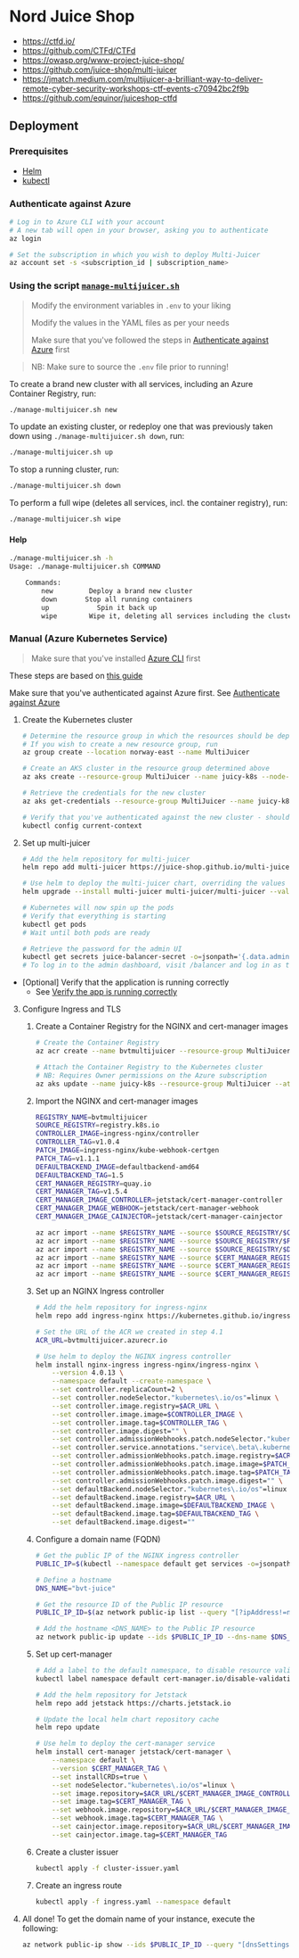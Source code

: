 # Nord Juice Shop

- https://ctfd.io/
- https://github.com/CTFd/CTFd
- https://owasp.org/www-project-juice-shop/
- https://github.com/juice-shop/multi-juicer
- https://jmatch.medium.com/multijuicer-a-brilliant-way-to-deliver-remote-cyber-security-workshops-ctf-events-c70942bc2f9b
- https://github.com/equinor/juiceshop-ctfd

## Deployment
### Prerequisites
- [Helm](https://helm.sh/docs/intro/install/)
- [kubectl](https://kubernetes.io/docs/tasks/tools/#kubectl)

### Authenticate against Azure
```bash
# Log in to Azure CLI with your account
# A new tab will open in your browser, asking you to authenticate
az login

# Set the subscription in which you wish to deploy Multi-Juicer
az account set -s <subscription_id | subscription_name>
```

### Using the script [`manage-multijuicer.sh`](./manage-multijuicer.sh)
> Modify the environment variables in `.env` to your liking
>
> Modify the values in the YAML files as per your needs
>
> Make sure that you've followed the steps in [Authenticate against Azure](#authenticate-against-azure) first

> NB: Make sure to source the `.env` file prior to running!

To create a brand new cluster with all services, including an Azure Container Registry, run:
```bash
./manage-multijuicer.sh new
```

To update an existing cluster, or redeploy one that was previously taken down using `./manage-multijuicer.sh down`, run:
```bash
./manage-multijuicer.sh up
```

To stop a running cluster, run:
```bash
./manage-multijuicer.sh down
```

To perform a full wipe (deletes all services, incl. the container registry), run:
```bash
./manage-multijuicer.sh wipe
```

#### Help
```bash
./manage-multijuicer.sh -h
Usage: ./manage-multijuicer.sh COMMAND

    Commands:
        new         Deploy a brand new cluster
        down       Stop all running containers
        up            Spin it back up
        wipe        Wipe it, deleting all services including the cluster

```

### Manual (Azure Kubernetes Service)
> Make sure that you've installed [Azure CLI](https://learn.microsoft.com/en-us/dotnet/azure/install-azure-cli) first

These steps are based on [this guide](https://github.com/juice-shop/multi-juicer/blob/main/guides/azure/azure.md)

Make sure that you've authenticated against Azure first. See [Authenticate against Azure](#authenticate-against-azure)

1. Create the Kubernetes cluster
    ```bash
    # Determine the resource group in which the resources should be deployed.
    # If you wish to create a new resource group, run
    az group create --location norway-east --name MultiJuicer

    # Create an AKS cluster in the resource group determined above
    az aks create --resource-group MultiJuicer --name juicy-k8s --node-count 2

    # Retrieve the credentials for the new cluster
    az aks get-credentials --resource-group MultiJuicer --name juicy-k8s

    # Verify that you've authenticated against the new cluster - should display 'juicy-k8s'
    kubectl config current-context
    ```

2. Set up multi-juicer
    ```bash
    # Add the helm repository for multi-juicer
    helm repo add multi-juicer https://juice-shop.github.io/multi-juicer/

    # Use helm to deploy the multi-juicer chart, overriding the values (see juicer.yaml)
    helm upgrade --install multi-juicer multi-juicer/multi-juicer --values juicer.yaml

    # Kubernetes will now spin up the pods
    # Verify that everything is starting
    kubectl get pods
    # Wait until both pods are ready

    # Retrieve the password for the admin UI
    kubectl get secrets juice-balancer-secret -o=jsonpath='{.data.adminPassword}' | base64 --decode
    # To log in to the admin dashboard, visit /balancer and log in as the team 'admin'
    ```

- [Optional] Verify that the application is running correctly
    - See [Verify the app is running correctly](https://github.com/juice-shop/multi-juicer/blob/main/guides/azure/azure.md#step-3-verify-the-app-is-running-correctly)

3. Configure Ingress and TLS
    1. Create a Container Registry for the NGINX and cert-manager images
        ```bash
        # Create the Container Registry
        az acr create --name bvtmultijuicer --resource-group MultiJuicer --sku Basic

        # Attach the Container Registry to the Kubernetes cluster
        # NB: Requires Owner permissions on the Azure subscription
        az aks update --name juicy-k8s --resource-group MultiJuicer --attach-acr bvtmultijuicer
        ```

    2. Import the NGINX and cert-manager images
        ```bash
        REGISTRY_NAME=bvtmultijuicer
        SOURCE_REGISTRY=registry.k8s.io
        CONTROLLER_IMAGE=ingress-nginx/controller
        CONTROLLER_TAG=v1.0.4
        PATCH_IMAGE=ingress-nginx/kube-webhook-certgen
        PATCH_TAG=v1.1.1
        DEFAULTBACKEND_IMAGE=defaultbackend-amd64
        DEFAULTBACKEND_TAG=1.5
        CERT_MANAGER_REGISTRY=quay.io
        CERT_MANAGER_TAG=v1.5.4
        CERT_MANAGER_IMAGE_CONTROLLER=jetstack/cert-manager-controller
        CERT_MANAGER_IMAGE_WEBHOOK=jetstack/cert-manager-webhook
        CERT_MANAGER_IMAGE_CAINJECTOR=jetstack/cert-manager-cainjector

        az acr import --name $REGISTRY_NAME --source $SOURCE_REGISTRY/$CONTROLLER_IMAGE:$CONTROLLER_TAG --image $CONTROLLER_IMAGE:$CONTROLLER_TAG
        az acr import --name $REGISTRY_NAME --source $SOURCE_REGISTRY/$PATCH_IMAGE:$PATCH_TAG --image $PATCH_IMAGE:$PATCH_TAG
        az acr import --name $REGISTRY_NAME --source $SOURCE_REGISTRY/$DEFAULTBACKEND_IMAGE:$DEFAULTBACKEND_TAG --image $DEFAULTBACKEND_IMAGE:$DEFAULTBACKEND_TAG
        az acr import --name $REGISTRY_NAME --source $CERT_MANAGER_REGISTRY/$CERT_MANAGER_IMAGE_CONTROLLER:$CERT_MANAGER_TAG --image $CERT_MANAGER_IMAGE_CONTROLLER:$CERT_MANAGER_TAG
        az acr import --name $REGISTRY_NAME --source $CERT_MANAGER_REGISTRY/$CERT_MANAGER_IMAGE_WEBHOOK:$CERT_MANAGER_TAG --image $CERT_MANAGER_IMAGE_WEBHOOK:$CERT_MANAGER_TAG
        az acr import --name $REGISTRY_NAME --source $CERT_MANAGER_REGISTRY/$CERT_MANAGER_IMAGE_CAINJECTOR:$CERT_MANAGER_TAG --image $CERT_MANAGER_IMAGE_CAINJECTOR:$CERT_MANAGER_TAG
        ```

    3. Set up an NGINX Ingress controller
        ```bash
        # Add the helm repository for ingress-nginx
        helm repo add ingress-nginx https://kubernetes.github.io/ingress-nginx

        # Set the URL of the ACR we created in step 4.1
        ACR_URL=bvtmultijuicer.azurecr.io

        # Use helm to deploy the NGINX ingress controller
        helm install nginx-ingress ingress-nginx/ingress-nginx \
            --version 4.0.13 \
            --namespace default --create-namespace \
            --set controller.replicaCount=2 \
            --set controller.nodeSelector."kubernetes\.io/os"=linux \
            --set controller.image.registry=$ACR_URL \
            --set controller.image.image=$CONTROLLER_IMAGE \
            --set controller.image.tag=$CONTROLLER_TAG \
            --set controller.image.digest="" \
            --set controller.admissionWebhooks.patch.nodeSelector."kubernetes\.io/os"=linux \
            --set controller.service.annotations."service\.beta\.kubernetes\.io/azure-load-balancer-health-probe-request-path"=/healthz \
            --set controller.admissionWebhooks.patch.image.registry=$ACR_URL \
            --set controller.admissionWebhooks.patch.image.image=$PATCH_IMAGE \
            --set controller.admissionWebhooks.patch.image.tag=$PATCH_TAG \
            --set controller.admissionWebhooks.patch.image.digest="" \
            --set defaultBackend.nodeSelector."kubernetes\.io/os"=linux \
            --set defaultBackend.image.registry=$ACR_URL \
            --set defaultBackend.image.image=$DEFAULTBACKEND_IMAGE \
            --set defaultBackend.image.tag=$DEFAULTBACKEND_TAG \
            --set defaultBackend.image.digest=""
        ```

    4. Configure a domain name (FQDN)
        ```bash
        # Get the public IP of the NGINX ingress controller
        PUBLIC_IP=$(kubectl --namespace default get services -o=jsonpath='{.status.loadBalancer.ingress[0].ip}' nginx-ingress-ingress-nginx-controller)

        # Define a hostname
        DNS_NAME="bvt-juice"

        # Get the resource ID of the Public IP resource
        PUBLIC_IP_ID=$(az network public-ip list --query "[?ipAddress!=null]|[?contains(ipAddress, '$PUBLIC_IP')].[id]" --output tsv)

        # Add the hostname <DNS_NAME> to the Public IP resource
        az network public-ip update --ids $PUBLIC_IP_ID --dns-name $DNS_NAME
        ```

    5. Set up cert-manager
        ```bash
        # Add a label to the default namespace, to disable resource validation
        kubectl label namespace default cert-manager.io/disable-validation=true

        # Add the helm repository for Jetstack
        helm repo add jetstack https://charts.jetstack.io

        # Update the local helm chart repository cache
        helm repo update

        # Use helm to deploy the cert-manager service
        helm install cert-manager jetstack/cert-manager \
            --namespace default \
            --version $CERT_MANAGER_TAG \
            --set installCRDs=true \
            --set nodeSelector."kubernetes\.io/os"=linux \
            --set image.repository=$ACR_URL/$CERT_MANAGER_IMAGE_CONTROLLER \
            --set image.tag=$CERT_MANAGER_TAG \
            --set webhook.image.repository=$ACR_URL/$CERT_MANAGER_IMAGE_WEBHOOK \
            --set webhook.image.tag=$CERT_MANAGER_TAG \
            --set cainjector.image.repository=$ACR_URL/$CERT_MANAGER_IMAGE_CAINJECTOR \
            --set cainjector.image.tag=$CERT_MANAGER_TAG
        ```

    6. Create a cluster issuer
        ```bash
        kubectl apply -f cluster-issuer.yaml
        ```

    7. Create an ingress route
        ```bash
        kubectl apply -f ingress.yaml --namespace default
        ```

4. All done! To get the domain name of your instance, execute the following:
    ```bash
    az network public-ip show --ids $PUBLIC_IP_ID --query "[dnsSettings.fqdn]" --output tsv
    ```
